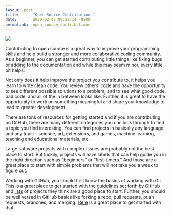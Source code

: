 ```yaml
---
layout: post
title:      "Open Source Contributions"
date:       2020-02-07 09:28:14 -0500
permalink:  open_source_contributions
---
```



![](https://media.giphy.com/media/cnhpl4IeYgU7MCBdV2/giphy.gif)

Contributing to open source is a great way to improve your programming skills and help build a stronger and more collaborative coding community. As a beginner, you can get started contributing little things like fixing bugs or adding to the documentation and while this may seem minor, every little bit helps. 

Not only does it help improve the project you contribute to, it helps you learn to write clean code. You review others’ code and have the opportunity to see different possible solutions to a problem, and to see what good code, bad code, and all of the in between looks like. Further, it is great to have the opportunity to work on something meaningful and share your knowledge to lead to greater development. 

There are tons of resources for getting started and if you are contributing on GitHub, there are many different categories you can look through to find a topic you find interesting. You can find projects in basically any language and any topic – science, art, extensions, and games, machine learning, teaching and educational materials, etc. 

Large software projects with complex issues are probably not the best place to start. But luckily, projects will have labels that can help guide you in the right direction such as “beginners” or “first-timers.” And those are a great place to start with simple problems that will not take you a week to figure out. 

Working with GitHub, you should first know the basics of working with Git. This is a great place to get started with the guidelines set forth by GitHub and [lists](https://github.com/github/opensource.guide) of projects they think are a good place to start. Further, you should be well versed in GitHub basics like forking a repo, pull requests, push requests, branches, and merging. [Here](https://guides.github.com/activities/hello-world/) is a great place to get started with that.

